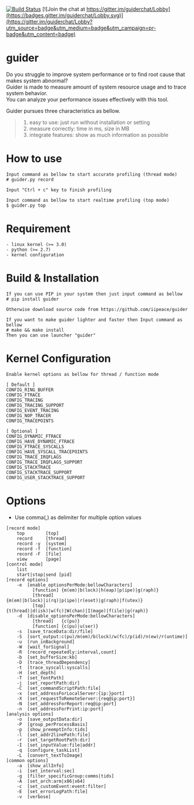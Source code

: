 [![Build Status](https://travis-ci.org/iipeace/guider.svg?branch=master)](https://travis-ci.org/iipeace/guider) 
[![Join the chat at https://gitter.im/guiderchat/Lobby](https://badges.gitter.im/guiderchat/Lobby.svg)](https://gitter.im/guiderchat/Lobby?utm_source=badge&utm_medium=badge&utm_campaign=pr-badge&utm_content=badge)

guider
=======
Do you struggle to improve system performance or to find root cause that makes system abnormal?   
Guider is made to measure amount of system resource usage and to trace system behavior.   
You can analyze your performance issues effectively with this tool.   

Guider pursues three characteristics as bellow.
>1. easy to use: just run without installation or setting
>2. measure correctly: time in ms, size in MB
>3. integrate features: show as much information as possible


How to use
=======

```
Input command as bellow to start accurate profiling (thread mode)
# guider.py record 

Input "Ctrl + c" key to finish profiling

Input command as bellow to start realtime profiling (top mode)
$ guider.py top 
```


Requirement
=======

```
- linux kernel (>= 3.0)
- python (>= 2.7)
- kernel configuration
```


Build & Installation
=======

```
If you can use PIP in your system then just input command as bellow
# pip install guider

Otherwise download source code from https://github.com/iipeace/guider

If you want to make guider lighter and faster then Input command as bellow
# make && make install
Then you can use launcher "guider"
```


Kernel Configuration
=======

```
Enable kernel options as bellow for thread / function mode

[ Default ]
CONFIG_RING_BUFFER
CONFIG_FTRACE
CONFIG_TRACING
CONFIG_TRACING_SUPPORT
CONFIG_EVENT_TRACING
CONFIG_NOP_TRACER
CONFIG_TRACEPOINTS

[ Optional ]
CONFIG_DYNAMIC_FTRACE
CONFIG_HAVE_DYNAMIC_FTRACE
CONFIG_FTRACE_SYSCALLS
CONFIG_HAVE_SYSCALL_TRACEPOINTS
CONFIG_TRACE_IRQFLAGS
CONFIG_TRACE_IRQFLAGS_SUPPORT
CONFIG_STACKTRACE
CONFIG_STACKTRACE_SUPPORT
CONFIG_USER_STACKTRACE_SUPPORT
```


Options
=======

* Use comma(,) as delimiter for multiple option values

```
[record mode]
    top        [top]
    record     [thread]
    record -y  [system]
    record -f  [function]
    record -F  [file]
    view       [page]
[control mode]
    list
    start|stop|send [pid]
[record options]
    -e  [enable_optionsPerMode:bellowCharacters]
          [function] {m(em)|b(lock)|h(eap)|p(ipe)|g(raph)}
          [thread]   {m(em)|b(lock)|i(rq)|p(ipe)|r(eset)|g(raph)|f(utex)}
          [top]      {t(hread)|d(isk)|w(fc)|W(chan)|I(mage)|f(ile)|g(raph)}
    -d  [disable_optionsPerMode:bellowCharacters]
          [thread]   {c(pu)}
          [function] {c(pu)|u(ser)}
    -s  [save_traceData:dir/file]
    -S  [sort_output:c(pu)/m(em)/b(lock)/w(fc)/p(id)/n(ew)/r(untime)]
    -u  [run_inBackground]
    -W  [wait_forSignal]
    -R  [record_repeatedly:interval,count]
    -b  [set_bufferSize:kb]
    -D  [trace_threadDependency]
    -t  [trace_syscall:syscalls]
    -H  [set_depth]
    -T  [set_fontPath]
    -j  [set_reportPath:dir]
    -C  [set_commandScriptPath:file]
    -x  [set_addressForLocalServer:{ip:}port]
    -X  [set_requestToRemoteServer:{req@ip:port}]
    -N  [set_addressForReport:req@ip:port]
    -n  [set_addressForPrint:ip:port]
[analysis options]
    -o  [save_outputData:dir]
    -P  [group_perProcessBasis]
    -p  [show_preemptInfo:tids]
    -l  [set_addr2linePath:file]
    -r  [set_targetRootPath:dir]
    -I  [set_inputValue:file|addr]
    -q  [configure_taskList]
    -L  [convert_textToImage]
[common options]
    -a  [show_allInfo]
    -i  [set_interval:sec]
    -g  [filter_specificGroup:comms|tids]
    -A  [set_arch:arm|x86|x64]
    -c  [set_customEvent:event:filter]
    -E  [set_errorLogPath:file]
    -v  [verbose]
```
